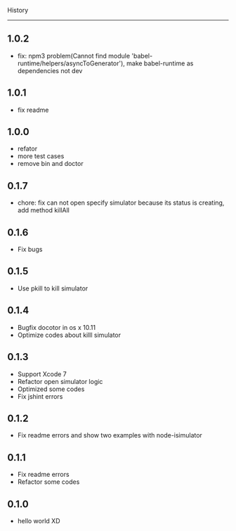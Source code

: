  History

---

## 1.0.2

- fix: npm3 problem(Cannot find module 'babel-runtime/helpers/asyncToGenerator'), make babel-runtime as dependencies not dev

## 1.0.1

- fix readme

## 1.0.0

- refator
- more test cases
- remove bin and doctor

## 0.1.7

- chore: fix can not open specify simulator because its status is creating, add method killAll

## 0.1.6

- Fix bugs

## 0.1.5

- Use pkill to kill simulator

## 0.1.4

- Bugfix docotor in os x 10.11
- Optimize codes about killl simulator

## 0.1.3

- Support Xcode 7
- Refactor open simulator logic
- Optimized some codes 
- Fix jshint errors

## 0.1.2

- Fix readme errors and show two examples with node-isimulator


## 0.1.1

- Fix readme errors
- Refactor some codes

## 0.1.0

- hello world XD
